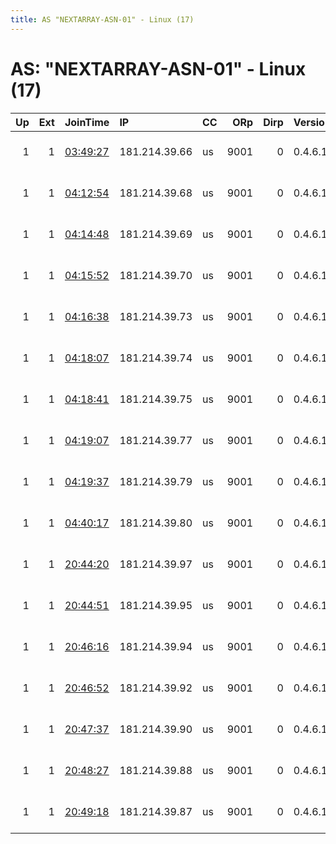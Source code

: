 ```yaml
---
title: AS "NEXTARRAY-ASN-01" - Linux (17)
---
```


# AS: "NEXTARRAY-ASN-01" - Linux (17)

|   Up |   Ext | JoinTime                                                                                              | IP            | CC   |   ORp |   Dirp | Version   | Contact                  | Nickname          |   eFamMembers |
|-----:|------:|:------------------------------------------------------------------------------------------------------|:--------------|:-----|------:|-------:|:----------|:-------------------------|:------------------|--------------:|
|    1 |     1 | [03:49:27](https://nusenu.github.io/OrNetStats/w/relay/2077ACF60934EF36CC176867629BC37CB3545D74.html) | 181.214.39.66 | us   |  9001 |      0 | 0.4.6.10  | elephantor at protonmail | ElephantorUsDal1  |             1 |
|    1 |     1 | [04:12:54](https://nusenu.github.io/OrNetStats/w/relay/7EC419BEB29C34D2C12E1A969F907A75406306E9.html) | 181.214.39.68 | us   |  9001 |      0 | 0.4.6.10  | elephantor at protonmail | ElephantorUsDal2  |             1 |
|    1 |     1 | [04:14:48](https://nusenu.github.io/OrNetStats/w/relay/B9D1DBE9F4CBFDD3CE24DF39DE207EB288D85B35.html) | 181.214.39.69 | us   |  9001 |      0 | 0.4.6.10  | elephantor at protonmail | ElephantorUsDal3  |             1 |
|    1 |     1 | [04:15:52](https://nusenu.github.io/OrNetStats/w/relay/1B6D7FC2E1C47A5CE37267BFE1FBF70BDEC691A0.html) | 181.214.39.70 | us   |  9001 |      0 | 0.4.6.10  | elephantor at protonmail | ElephantorUsDal4  |             1 |
|    1 |     1 | [04:16:38](https://nusenu.github.io/OrNetStats/w/relay/50DBA193F1B40FEA557ACF902C75E98038B3F988.html) | 181.214.39.73 | us   |  9001 |      0 | 0.4.6.10  | elephantor at protonmail | ElephantorUsDal5  |             1 |
|    1 |     1 | [04:18:07](https://nusenu.github.io/OrNetStats/w/relay/B0BDE74EEAD117D8050368972673DB82B6F564D5.html) | 181.214.39.74 | us   |  9001 |      0 | 0.4.6.10  | elephantor at protonmail | ElephantorUsDal6  |             1 |
|    1 |     1 | [04:18:41](https://nusenu.github.io/OrNetStats/w/relay/CB6475A097ACF83230A8A93EA1C4B42B7DEDC672.html) | 181.214.39.75 | us   |  9001 |      0 | 0.4.6.10  | elephantor at protonmail | ElephantorUsDal7  |             1 |
|    1 |     1 | [04:19:07](https://nusenu.github.io/OrNetStats/w/relay/6336463B29E2A7B6A9224A0013BA6095EC8F12DA.html) | 181.214.39.77 | us   |  9001 |      0 | 0.4.6.10  | elephantor at protonmail | ElephantorUsDal8  |             1 |
|    1 |     1 | [04:19:37](https://nusenu.github.io/OrNetStats/w/relay/8662C377D5AEFB0CBFD3CB0EB26A2E1C1799AA21.html) | 181.214.39.79 | us   |  9001 |      0 | 0.4.6.10  | elephantor at protonmail | ElephantorUsDal9  |             1 |
|    1 |     1 | [04:40:17](https://nusenu.github.io/OrNetStats/w/relay/1849400D5A13A07BE80223D444FA7C13F2BDE1D4.html) | 181.214.39.80 | us   |  9001 |      0 | 0.4.6.10  | elephantor at protonmail | ElephantorUsDal10 |             1 |
|    1 |     1 | [20:44:20](https://nusenu.github.io/OrNetStats/w/relay/17EC93025CF09FE1D69B10FB2D860EA935932EEE.html) | 181.214.39.97 | us   |  9001 |      0 | 0.4.6.10  | elephantor at protonmail | ElephantorUsDal11 |             1 |
|    1 |     1 | [20:44:51](https://nusenu.github.io/OrNetStats/w/relay/36CE38B3354D85FEF789745EFBB4459C57CBD55C.html) | 181.214.39.95 | us   |  9001 |      0 | 0.4.6.10  | elephantor at protonmail | ElephantorUsDal12 |             1 |
|    1 |     1 | [20:46:16](https://nusenu.github.io/OrNetStats/w/relay/A0FCEDEAE67B323ACFE595CA71AD2129CD321E0B.html) | 181.214.39.94 | us   |  9001 |      0 | 0.4.6.10  | elephantor at protonmail | ElephantorUsDal13 |             1 |
|    1 |     1 | [20:46:52](https://nusenu.github.io/OrNetStats/w/relay/08C26F22862A26A9A3B2843D90B5F5F50CFDA2E2.html) | 181.214.39.92 | us   |  9001 |      0 | 0.4.6.10  | elephantor at protonmail | ElephantorUsDal14 |             1 |
|    1 |     1 | [20:47:37](https://nusenu.github.io/OrNetStats/w/relay/2BF5AF5BB6C20F64D885D895D6B3B7418E542568.html) | 181.214.39.90 | us   |  9001 |      0 | 0.4.6.10  | elephantor at protonmail | ElephantorUsDal15 |             1 |
|    1 |     1 | [20:48:27](https://nusenu.github.io/OrNetStats/w/relay/DDA91A187D9962A343FDC0DCC3C5C99CA3A94C61.html) | 181.214.39.88 | us   |  9001 |      0 | 0.4.6.10  | elephantor at protonmail | ElephantorUsDal16 |             1 |
|    1 |     1 | [20:49:18](https://nusenu.github.io/OrNetStats/w/relay/C9C88C754153D6E70F77D4894839298367D9730B.html) | 181.214.39.87 | us   |  9001 |      0 | 0.4.6.10  | elephantor at protonmail | ElephantorUsDal17 |             1 |
